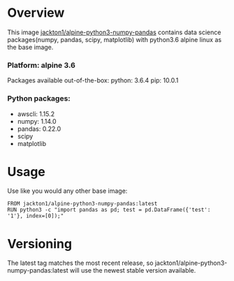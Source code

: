 # Overview
This image [jackton1/alpine-python3-numpy-pandas](https://hub.docker.com/r/jackton1/alpine-python3-numpy-pandas/) contains data science packages(numpy, pandas, scipy, matplotlib) with python3.6 alpine linux as the base image.

### Platform: alpine 3.6
Packages available out-of-the-box:
python: 3.6.4
pip: 10.0.1

### Python packages:
- awscli: 1.15.2
- numpy: 1.14.0
- pandas: 0.22.0
- scipy
- matplotlib


# Usage
Use like you would any other base image:
```
FROM jackton1/alpine-python3-numpy-pandas:latest
RUN python3 -c "import pandas as pd; test = pd.DataFrame({'test': '1'}, index=[0]);"
```

# Versioning
The latest tag matches the most recent release, so jackton1/alpine-python3-numpy-pandas:latest will use the newest stable version available.
